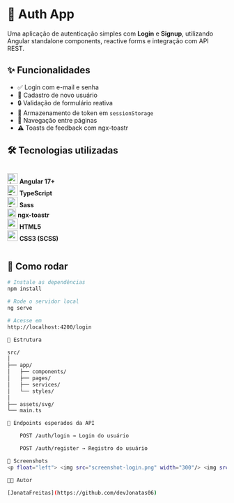 # 🛂 Auth App

Uma aplicação de autenticação simples com **Login** e **Signup**, utilizando Angular standalone components, reactive forms e integração com API REST.

## ✨ Funcionalidades

- ✅ Login com e-mail e senha
- 📝 Cadastro de novo usuário
- 🔒 Validação de formulário reativa
- 💾 Armazenamento de token em `sessionStorage`
- 🔁 Navegação entre páginas
- ⚠️ Toasts de feedback com ngx-toastr

## 🛠️ Tecnologias utilizadas

<div style="display:flex; gap:10px; align-items:center; flex-wrap:wrap">

<img src="https://angular.io/assets/images/logos/angular/angular.svg" alt="Angular" width="24"/> **Angular 17+**  
<img src="https://cdn.worldvectorlogo.com/logos/typescript.svg" alt="TypeScript" width="24"/> **TypeScript**  
<img src="https://cdn.jsdelivr.net/gh/devicons/devicon/icons/sass/sass-original.svg" alt="Sass" width="24"/> **Sass**  
<img src="https://raw.githubusercontent.com/FortAwesome/Font-Awesome/master/svgs/solid/toast.svg" alt="Toastr" width="20"/> **ngx-toastr**  
<img src="https://cdn.jsdelivr.net/gh/devicons/devicon/icons/html5/html5-original.svg" width="24" /> **HTML5**  
<img src="https://cdn.jsdelivr.net/gh/devicons/devicon/icons/css3/css3-original.svg" width="24" /> **CSS3 (SCSS)**  
</div>

## 🚀 Como rodar

```bash
# Instale as dependências
npm install

# Rode o servidor local
ng serve

# Acesse em
http://localhost:4200/login

📂 Estrutura

src/
│
├── app/
│   ├── components/
│   ├── pages/
│   ├── services/
│   └── styles/
│
├── assets/svg/
└── main.ts

📢 Endpoints esperados da API

    POST /auth/login → Login do usuário

    POST /auth/register → Registro do usuário

📸 Screenshots
<p float="left"> <img src="screenshot-login.png" width="300"/> <img src="screenshot-signup.png" width="300"/> </p>

👨‍💻 Autor

[JonataFreitas](https://github.com/devJonatas06)

